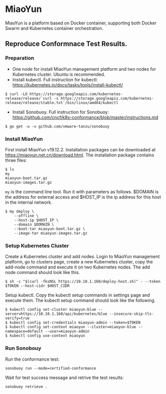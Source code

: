 # MiaoYun

MiaoYun is a platform based on Docker container, supporting both Docker Swarm and Kubernetes container orchestration.

## Reproduce Conformnace Test Results.

### Preparation

* One node for install MiaoYun management platform and two nodes for Kubernetes cluster. Ubuntu is recommended.
* Install kubectl. Full instruction for kubectl: https://kubernetes.io/docs/tasks/tools/install-kubectl/
```
$ curl -LO https://storage.googleapis.com/kubernetes-release/release/`curl -s https://storage.googleapis.com/kubernetes-release/release/stable.txt`/bin/linux/amd64/kubectl
```
* Install Sonobuoy. Full instruction for Sonobuoy: https://github.com/cncf/k8s-conformance/blob/master/instructions.md
```
$ go get -u -v github.com/vmware-tanzu/sonobuoy
```

### Install MiaoYun

First install MiaoYun v19.12.2. Installation packages can be downloaded at https://miaoyun.net.cn/download.html. The installation package contains three files:
```
$ ls
my
miaoyun-boot.tar.gz
miaoyun-images.tar.gz
```

`my` is the command line tool. Run it with parameters as follows. $DOMAIN is the address for external access and $HOST_IP is the ip address for this host in the internal network.
```
$ my deploy \
    --offline \
    --host-ip $HOST_IP \
    --domain $DOMAIN \
    --boot-tar miaoyun-boot.tar.gz \
    --image-tar miaoyun-images.tar.gz
```

### Setup Kubernetes Cluster

Create a Kubernetes cluster and add nodes. Login to MiaoYun management platform, go to clusters page, create a new Kubernetes cluster, copy the add-node command and execute it on two Kubernetes nodes.
The add node command should look like this.
```
$ sh -c "$(curl -fksNSL https://10.10.1.160/deploy-host.sh)" - --token $TOKEN --host-cidr $HOST_CIDR
```

Setup kubectl. Copy the kubectl setup commands in settings page and execute them.
The kubectl setup command should look like the following.
```
$ kubectl config set-cluster miaoyun-blue --server=https://10.10.1.160/api/kubernetes/blue --insecure-skip-tls-verify=true
$ kubectl config set-credentials miaoyun-admin --token=$TOKEN
$ kubectl config set-context miaoyun --cluster=miaoyun-blue --namespace=default --user=miaoyun-admin
$ kubectl config use-context miaoyun
```

### Run Sonobouy

Run the conformance test:
```
sonobuoy run --mode=certified-conformance
```

Wait for test success message and retrive the test results:
```
sonobuoy retrieve .
```
